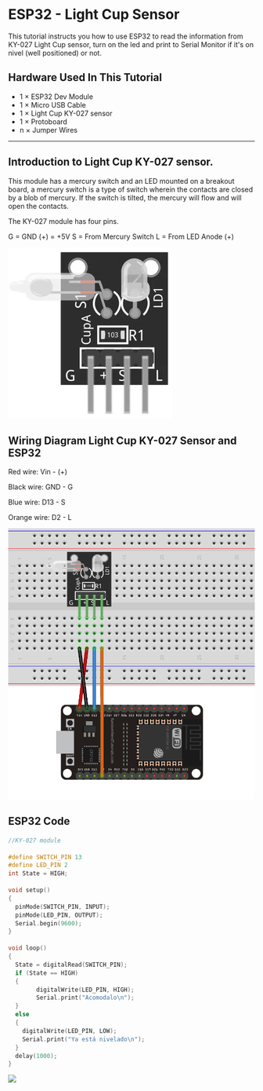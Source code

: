 # ESP32 - Light Cup Sensor

This tutorial instructs you how to use ESP32 to read the information from KY-027 Light Cup sensor, turn on the led and print to Serial Monitor if it's on nivel (well positioned) or not.

## Hardware Used In This Tutorial

  * 1	×	ESP32 Dev Module	
  * 1	×	Micro USB Cable	
  * 1	×	Light Cup KY-027 sensor
  * 1	×	Protoboard	
  * n	×	Jumper Wires

---

## Introduction to Light Cup KY-027 sensor.

This module has a mercury switch and an LED mounted on a breakout board, a mercury switch is a type of switch wherein the contacts are closed by a blob of mercury. If the switch is tilted, the mercury will flow and will open the contacts.

The KY-027 module has four pins.

G =	GND
(+) =	+5V
S =	From Mercury Switch
L	= From LED Anode (+)

![](figs/SensorLC.png)


## Wiring Diagram Light Cup KY-027 Sensor and ESP32

Red wire:     Vin - (+)

Black wire:   GND - G

Blue wire:    D13 - S

Orange wire:  D2 - L

![](figs/SensorLC2.png)


## ESP32 Code

```c++
//KY-027 module

#define SWITCH_PIN 13
#define LED_PIN 2
int State = HIGH;

void setup() 
{
  pinMode(SWITCH_PIN, INPUT);
  pinMode(LED_PIN, OUTPUT);
  Serial.begin(9600);
}

void loop() 
{
  State = digitalRead(SWITCH_PIN);
  if (State == HIGH)
  {
        digitalWrite(LED_PIN, HIGH);
        Serial.print("Acomodalo\n");
  }
  else
  {
    digitalWrite(LED_PIN, LOW);
    Serial.print("Ya está nivelado\n");
  }
  delay(1000);
}
```

![](figs/SensorLC3.jpg)
